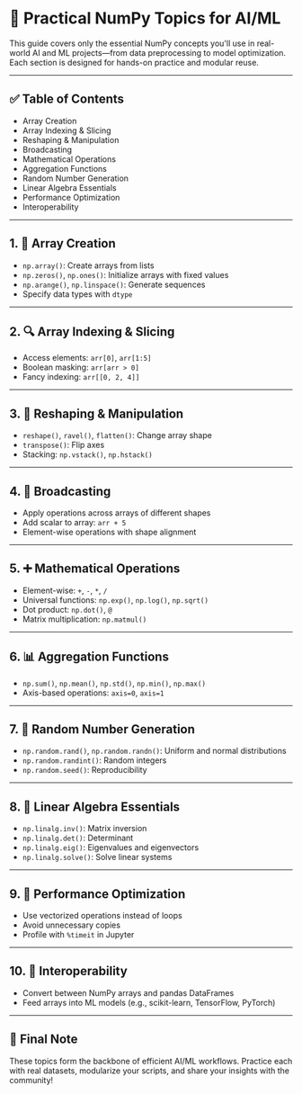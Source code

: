 # 🧠 Practical NumPy Topics for AI/ML

This guide covers only the essential NumPy concepts you'll use in real-world AI and ML projects—from data preprocessing to model optimization. Each section is designed for hands-on practice and modular reuse.

---

## ✅ Table of Contents

- Array Creation
- Array Indexing & Slicing
- Reshaping & Manipulation
- Broadcasting
- Mathematical Operations
- Aggregation Functions
- Random Number Generation
- Linear Algebra Essentials
- Performance Optimization
- Interoperability

---

## 1. 🔢 Array Creation

- `np.array()`: Create arrays from lists
- `np.zeros()`, `np.ones()`: Initialize arrays with fixed values
- `np.arange()`, `np.linspace()`: Generate sequences
- Specify data types with `dtype`

---

## 2. 🔍 Array Indexing & Slicing

- Access elements: `arr[0]`, `arr[1:5]`
- Boolean masking: `arr[arr > 0]`
- Fancy indexing: `arr[[0, 2, 4]]`

---

## 3. 🔄 Reshaping & Manipulation

- `reshape()`, `ravel()`, `flatten()`: Change array shape
- `transpose()`: Flip axes
- Stacking: `np.vstack()`, `np.hstack()`

---

## 4. 📐 Broadcasting

- Apply operations across arrays of different shapes
- Add scalar to array: `arr + 5`
- Element-wise operations with shape alignment

---

## 5. ➕ Mathematical Operations

- Element-wise: `+`, `-`, `*`, `/`
- Universal functions: `np.exp()`, `np.log()`, `np.sqrt()`
- Dot product: `np.dot()`, `@`
- Matrix multiplication: `np.matmul()`

---

## 6. 📊 Aggregation Functions

- `np.sum()`, `np.mean()`, `np.std()`, `np.min()`, `np.max()`
- Axis-based operations: `axis=0`, `axis=1`

---

## 7. 🎲 Random Number Generation

- `np.random.rand()`, `np.random.randn()`: Uniform and normal distributions
- `np.random.randint()`: Random integers
- `np.random.seed()`: Reproducibility

---

## 8. 🧮 Linear Algebra Essentials

- `np.linalg.inv()`: Matrix inversion
- `np.linalg.det()`: Determinant
- `np.linalg.eig()`: Eigenvalues and eigenvectors
- `np.linalg.solve()`: Solve linear systems

---

## 9. 🚀 Performance Optimization

- Use vectorized operations instead of loops
- Avoid unnecessary copies
- Profile with `%timeit` in Jupyter

---

## 10. 🔗 Interoperability

- Convert between NumPy arrays and pandas DataFrames
- Feed arrays into ML models (e.g., scikit-learn, TensorFlow, PyTorch)

---

## 🧠 Final Note

These topics form the backbone of efficient AI/ML workflows. Practice each with real datasets, modularize your scripts, and share your insights with the community!

